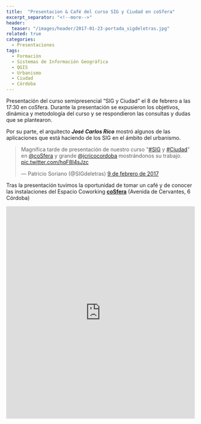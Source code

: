 ```yaml
---
title:  "Presentacion & Café del curso SIG y Ciudad en coSfera"
excerpt_separator: "<!--more-->"
header:
  teaser: "/images/header/2017-01-23-portada_sigdeletras.jpg"
related: true
categories: 
  - Presentaciones
tags:
  - Formación
  - Sistemas de Información Geográfica
  - QGIS
  - Urbanismo
  - Ciudad
  - Córdoba
---
```


Presentación del curso semipresencial “SIG y Ciudad” el 8 de febrero a las 17:30 en coSfera. Durante la presentación se expusieron los objetivos, dinámica y metodología del curso y se respondieron las consultas y dudas que se plantearon.
<!--more-->
Por su parte, el arquitecto ***José Carlos Rico*** mostró algunos de las aplicaciones que está haciendo de los SIG en el ámbito del urbanismo.

<blockquote class="twitter-tweet" data-lang="es"><p lang="es" dir="ltr">Magnífica tarde de presentación de nuestro curso &quot;<a href="https://twitter.com/hashtag/SIG?src=hash">#SIG</a> y <a href="https://twitter.com/hashtag/Ciudad?src=hash">#Ciudad</a>&quot; en <a href="https://twitter.com/coSfera">@coSfera</a> y grande <a href="https://twitter.com/jcricocordoba">@jcricocordoba</a> mostrándonos su trabajo. <a href="https://t.co/hqF8I4sJzc">pic.twitter.com/hqF8I4sJzc</a></p>&mdash; Patricio Soriano (@SIGdeletras) <a href="https://twitter.com/SIGdeletras/status/829585398766694400">9 de febrero de 2017</a></blockquote>
<script async src="//platform.twitter.com/widgets.js" charset="utf-8"></script>

Tras la presentación tuvimos la oportunidad de tomar un café y de conocer las instalaciones del Espacio Coworking [**coSfera**](http://www.cosfera.es/) (Avenida de Cervantes, 6 Córdoba)

<style>
.responsive-wrap iframe{ max-width: 100%;}
</style>
<div class="responsive-wrap">
<!-- this is the embed code provided by Google -->
  <iframe src="https://docs.google.com/presentation/d/1FdWEb2iwmHnCYP-KIBK8Fo8MZf23Odr_nJDRrS_vE0Q/embed?start=false&loop=false&delayms=3000" frameborder="0" width="960" height="569" allowfullscreen="true" mozallowfullscreen="true" webkitallowfullscreen="true"></iframe>
<!-- Google embed ends -->
</div>

